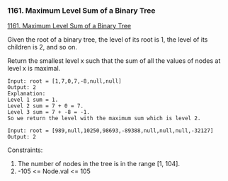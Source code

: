 ### 1161. Maximum Level Sum of a Binary Tree

[1161. Maximum Level Sum of a Binary Tree
](https://leetcode.com/problems/maximum-level-sum-of-a-binary-tree/)



Given the root of a binary tree, the level of its root is 1, the level of its children is 2, and so on.

Return the smallest level x such that the sum of all the values of nodes at level x is maximal.


```
Input: root = [1,7,0,7,-8,null,null]
Output: 2
Explanation: 
Level 1 sum = 1.
Level 2 sum = 7 + 0 = 7.
Level 3 sum = 7 + -8 = -1.
So we return the level with the maximum sum which is level 2.
```

```
Input: root = [989,null,10250,98693,-89388,null,null,null,-32127]
Output: 2
```

Constraints:

1. The number of nodes in the tree is in the range [1, 104].
2. -105 <= Node.val <= 105